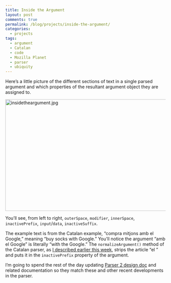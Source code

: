 ```yaml
---
title: Inside the Argument
layout: post
comments: true
permalink: /blog/projects/inside-the-argument/
categories:
  - projects
tags:
  - argument
  - Catalan
  - code
  - Mozilla Planet
  - parser
  - ubiquity
---
```

Here&#8217;s a little picture of the different sections of text in a single parsed argument and which properties of the resultant argument object they are assigned to.

<img src="http://mitcho.com/blog/wp-content/uploads/2009/05/insidetheargument.jpg" alt="insidetheargument.jpg" border="0" width="650" height="350" />

You&#8217;ll see, from left to right, `outerSpace`, `modifier`, `innerSpace`, `inactivePrefix`, `input`/`data`, `inactiveSuffix`.

The example text is from the Catalan example, &#8220;compra mitjons amb el Google,&#8221; meaning &#8220;buy socks with Google.&#8221; You&#8217;ll notice the argument &#8220;amb el Google&#8221; is literally &#8220;with the Google.&#8221; The `normalizeArgument()` method of the Catalan parser, as [I described earlier this week][1], strips the article &#8220;el &#8221; and puts it in the `inactivePrefix` property of the argument.

I&#8217;m going to spend the rest of the day updating [Parser 2 design doc][2] and related documentation so they match these and other recent developments in the parser.

 [1]: http://mitcho.com/blog/projects/solving-a-romantic-problem/
 [2]: https://wiki.mozilla.org/Labs/Ubiquity/Parser_2